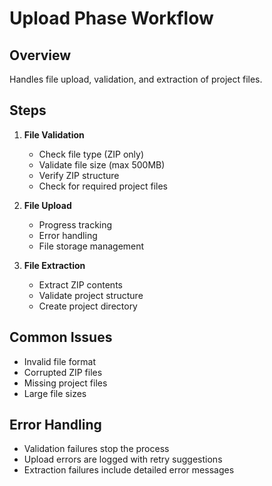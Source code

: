 # Upload Phase Workflow

## Overview
Handles file upload, validation, and extraction of project files.

## Steps
1. **File Validation**
   - Check file type (ZIP only)
   - Validate file size (max 500MB)
   - Verify ZIP structure
   - Check for required project files

2. **File Upload**
   - Progress tracking
   - Error handling
   - File storage management

3. **File Extraction**
   - Extract ZIP contents
   - Validate project structure
   - Create project directory

## Common Issues
- Invalid file format
- Corrupted ZIP files
- Missing project files
- Large file sizes

## Error Handling
- Validation failures stop the process
- Upload errors are logged with retry suggestions
- Extraction failures include detailed error messages